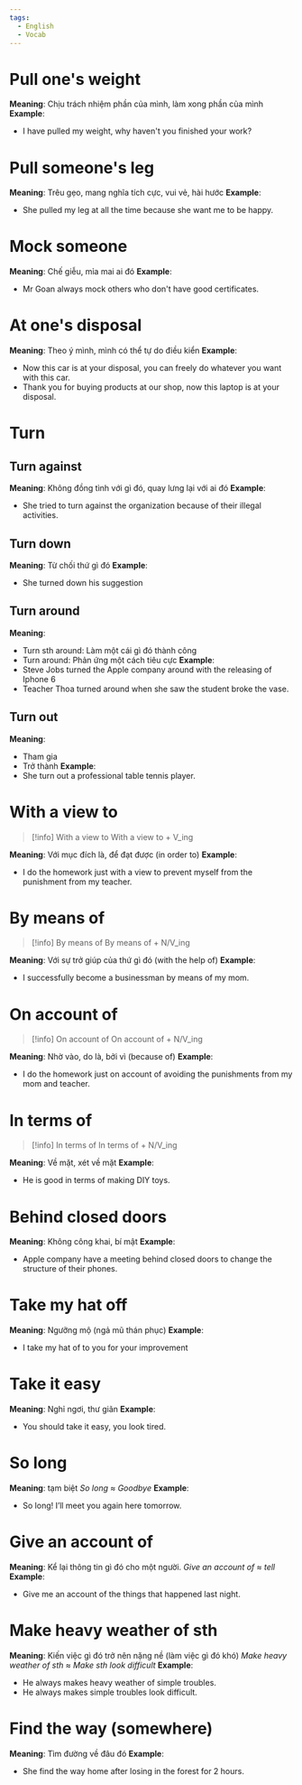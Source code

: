 ```yaml
---
tags:
  - English
  - Vocab
---
```


# Pull one's weight
**Meaning**: Chịu trách nhiệm phần của mình, làm xong phần của mình
**Example**:
- I have pulled my weight, why haven't you finished your work?
# Pull someone's leg
**Meaning**: Trêu gẹo, mang nghĩa tích cực, vui vẻ, hài hước
**Example**:
- She pulled my leg at all the time because she want me to be happy.
# Mock someone
**Meaning**: Chế giễu, mỉa mai ai đó
**Example**:
- Mr Goan always mock others who don't have good certificates.
# At one's disposal
**Meaning**: Theo ý mình, mình có thể tự do điều kiển
**Example**:
- Now this car is at your disposal, you can freely do whatever you want with this car.
- Thank you for buying products at our shop, now this laptop is at your disposal.
# Turn
## Turn against
**Meaning**: Không đồng tình với gì đó, quay lưng lại với ai đó
**Example**:
- She tried to turn against the organization because of their illegal activities.
## Turn down
**Meaning**: Từ chối thứ gì đó
**Example**:
- She turned down his suggestion
## Turn around
**Meaning**:
- Turn sth around: Làm một cái gì đó thành công
- Turn around: Phản ứng một cách tiêu cực
**Example**:
- Steve Jobs turned the Apple company around with the releasing of Iphone 6
- Teacher Thoa turned around when she saw the student broke the vase.
## Turn out
**Meaning**:
- Tham gia
- Trở thành
**Example**:
- She turn out a professional table tennis player.
# With a view to

> [!info] With a view to
> With a view to + V_ing

**Meaning**: Với mục đích là, để đạt được (in order to)
**Example**:
- I do the homework just with a view to prevent myself from the punishment from my teacher.
# By means of

> [!info] By means of
> By means of + N/V_ing

**Meaning**: Với sự trở giúp của thứ gì đó (with the help of)
**Example**:
- I successfully become a businessman by means of my mom.
# On account of

> [!info] On account of
> On account of + N/V_ing

**Meaning**: Nhờ vào, do là, bởi vì (because of)
**Example**:
- I do the homework just on account of avoiding the punishments from my mom and teacher.
# In terms of

> [!info] In terms of
> In terms of + N/V_ing

**Meaning**: Về mặt, xét về mặt
**Example**:
- He is good in terms of making DIY toys.
# Behind closed doors
**Meaning**: Không công khai, bí mật
**Example**:
- Apple company have a meeting behind closed doors to change the structure of their phones.
# Take my hat off
**Meaning**: Ngưỡng mộ (ngả mũ thán phục)
**Example**:
- I take my hat of to you for your improvement
# Take it easy
**Meaning**: Nghỉ ngơi, thư giãn
**Example**:
- You should take it easy, you look tired.
# So long
**Meaning**: tạm biệt
*So long* ≈ *Goodbye*
**Example**:
- So long! I’ll meet you again here tomorrow.
# Give an account of
**Meaning**: Kể lại thông tin gì đó cho một người.
*Give an account of* ≈ *tell*
**Example**:
- Give me an account of the things that happened last night.
# Make heavy weather of sth
**Meaning**: Kiến việc gì đó trở nên nặng nề (làm việc gì đó khó)
*Make heavy weather of sth* ≈ *Make sth look difficult*
**Example**:
- He always makes heavy weather of simple troubles.
- He always makes simple troubles look difficult.
# Find the way (somewhere)
**Meaning**: Tìm đường về đâu đó
**Example**:
- She find the way home after losing in the forest for 2 hours.